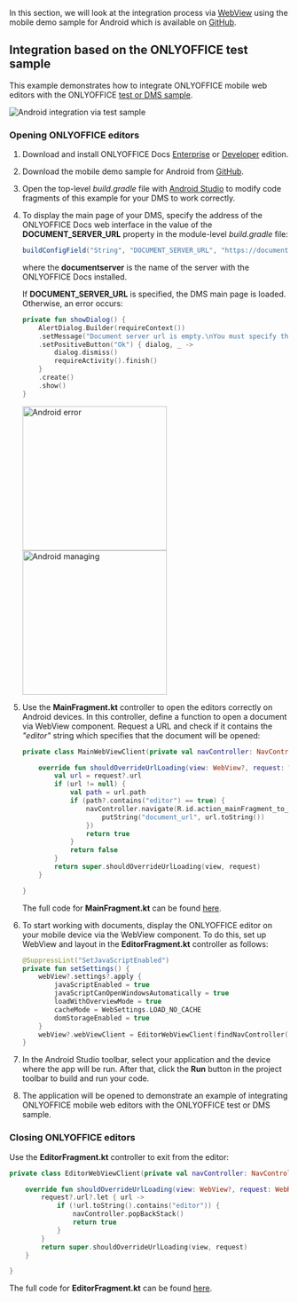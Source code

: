 In this section, we will look at the integration process via [WebView](https://developer.android.com/reference/android/webkit/WebView) using the mobile demo sample for Android which is available on [GitHub](https://github.com/ONLYOFFICE/editors-webview-android).

## Integration based on the ONLYOFFICE test sample

This example demonstrates how to integrate ONLYOFFICE mobile web editors with the ONLYOFFICE [test or DMS sample](../../Language-specific%20examples/Language-specific%20examples.md).

![Android integration via test sample](/assets/images/editor/android-test-sample.png)

### Opening ONLYOFFICE editors

1. Download and install ONLYOFFICE Docs [Enterprise](https://www.onlyoffice.com/docs-enterprise.aspx) or [Developer](https://www.onlyoffice.com/developer-edition.aspx) edition.

2. Download the mobile demo sample for Android from [GitHub](https://github.com/ONLYOFFICE/editors-webview-android).

3. Open the top-level *build.gradle* file with [Android Studio](https://developer.android.com/studio) to modify code fragments of this example for your DMS to work correctly.

4. To display the main page of your DMS, specify the address of the ONLYOFFICE Docs web interface in the value of the **DOCUMENT\_SERVER\_URL** property in the module-level *build.gradle* file:

   ``` groovy
   buildConfigField("String", "DOCUMENT_SERVER_URL", "https://documentserver/")
   ```

   where the **documentserver** is the name of the server with the ONLYOFFICE Docs installed.

   If **DOCUMENT\_SERVER\_URL** is specified, the DMS main page is loaded. Otherwise, an error occurs:

   ``` kt
   private fun showDialog() {
       AlertDialog.Builder(requireContext())
       .setMessage("Document server url is empty.\nYou must specify the address in build.gradle")
       .setPositiveButton("Ok") { dialog, _ ->
           dialog.dismiss()
           requireActivity().finish()
       }
       .create()
       .show()
   }
   ```

   <img alt="Android error" src="/assets/images/editor/android-error.png" width="260px" />

   <img alt="Android managing" src="/assets/images/editor/android-managing.png" width="260px" />

5. Use the **MainFragment.kt** controller to open the editors correctly on Android devices. In this controller, define a function to open a document via WebView component. Request a URL and check if it contains the *"editor"* string which specifies that the document will be opened:

   ``` kt
   private class MainWebViewClient(private val navController: NavController) : WebViewClient() {

       override fun shouldOverrideUrlLoading(view: WebView?, request: WebResourceRequest?): Boolean {
           val url = request?.url
           if (url != null) {
               val path = url.path
               if (path?.contains("editor") == true) {
                   navController.navigate(R.id.action_mainFragment_to_editorFragment, Bundle(1).apply {
                       putString("document_url", url.toString())
                   })
                   return true
               }
               return false
           }
           return super.shouldOverrideUrlLoading(view, request)
       }

   }
   ```

   The full code for **MainFragment.kt** can be found [here](https://github.com/ONLYOFFICE/editors-webview-android/blob/fd8f9809441fab9653140cf2e51a1303e2edd774/app/src/main/java/ru/mike/florida/MainFragment.kt).

6. To start working with documents, display the ONLYOFFICE editor on your mobile device via the WebView component. To do this, set up WebView and layout in the **EditorFragment.kt** controller as follows:

   ``` kt
   @SuppressLint("SetJavaScriptEnabled")
   private fun setSettings() {
       webView?.settings?.apply {
           javaScriptEnabled = true
           javaScriptCanOpenWindowsAutomatically = true
           loadWithOverviewMode = true
           cacheMode = WebSettings.LOAD_NO_CACHE
           domStorageEnabled = true
       }
       webView?.webViewClient = EditorWebViewClient(findNavController())
   }
   ```

7. In the Android Studio toolbar, select your application and the device where the app will be run. After that, click the **Run** button in the project toolbar to build and run your code.

8. The application will be opened to demonstrate an example of integrating ONLYOFFICE mobile web editors with the ONLYOFFICE test or DMS sample.

### Closing ONLYOFFICE editors

Use the **EditorFragment.kt** controller to exit from the editor:

``` kt
private class EditorWebViewClient(private val navController: NavController) : WebViewClient() {

    override fun shouldOverrideUrlLoading(view: WebView?, request: WebResourceRequest?): Boolean {
        request?.url?.let { url ->
            if (!url.toString().contains("editor")) {
                navController.popBackStack()
                return true
            }
        }
        return super.shouldOverrideUrlLoading(view, request)
    }

}
```

The full code for **EditorFragment.kt** can be found [here](https://github.com/ONLYOFFICE/editors-webview-android/blob/fd8f9809441fab9653140cf2e51a1303e2edd774/app/src/main/java/ru/mike/florida/EditorFragment.kt).
